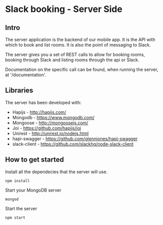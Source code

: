 # Slack booking - Server Side

## Intro
The server application is the backend of our mobile app. It is the API with which to book and list rooms. It is also the point of messaging to Slack.

The server gives you a set of REST calls to allow for booking rooms, booking through Slack and listing rooms through the api or Slack.

Documentation on the specific call can be found, when running the server, at '/documentation'.

## Libraries

The server has been developed with:

* Hapijs - http://hapijs.com/
* Mongodb - https://www.mongodb.com/
* Mongoose - http://mongoosejs.com/
* Joi - https://github.com/hapijs/joi
* Unirest - http://unirest.io/nodejs.html
* hapi-swagger - https://github.com/glennjones/hapi-swagger
* slack-client - https://github.com/slackhq/node-slack-client


## How to get started

Install all the dependecies that the server will use.

	npm install

Start your MongoDB server

	mongod

Start the server

	npm start

